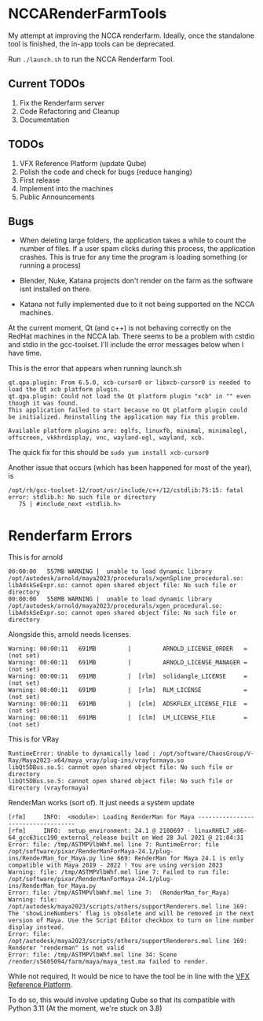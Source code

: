 # NCCARenderFarmTools
My attempt at improving the NCCA renderfarm. Ideally, once the standalone tool is finished, the in-app tools can be deprecated.

Run `./launch.sh` to run the NCCA Renderfarm Tool.

## Current TODOs
1. Fix the Renderfarm server
3. Code Refactoring and Cleanup
4. Documentation

## TODOs
1. VFX Reference Platform (update Qube)
2. Polish the code and check for bugs (reduce hanging)
3. First release
4. Implement into the machines
5. Public Announcements

## Bugs

- When deleting large folders, the application takes a while to count the number of files. If a user spam clicks during this process, the application crashes. This is true for any time the program is loading something (or running a process)

- Blender, Nuke, Katana projects don't render on the farm as the software isnt installed on there.

- Katana not fully implemented due to it not being supported on the NCCA machines.

At the current moment, Qt (and c++) is not behaving correctly on the RedHat machines in the NCCA lab. 
There seems to be a problem with cstdio and stdio in the gcc-toolset. 
I'll include the error messages below when I have time.


This is the error that appears when running launch.sh

```
qt.qpa.plugin: From 6.5.0, xcb-cursor0 or libxcb-cursor0 is needed to load the Qt xcb platform plugin.
qt.qpa.plugin: Could not load the Qt platform plugin "xcb" in "" even though it was found.
This application failed to start because no Qt platform plugin could be initialized. Reinstalling the application may fix this problem.

Available platform plugins are: eglfs, linuxfb, minimal, minimalegl, offscreen, vkkhrdisplay, vnc, wayland-egl, wayland, xcb.
```

The quick fix for this should be `sudo yum install xcb-cursor0`

Another issue that occurs (which has been happened for most of the year), is 
``````
/opt/rh/gcc-toolset-12/root/usr/include/c++/12/cstdlib:75:15: fatal error: stdlib.h: No such file or directory
   75 | #include_next <stdlib.h>
``````

# Renderfarm Errors


This is for arnold
```
00:00:00   557MB WARNING |  unable to load dynamic library /opt/autodesk/arnold/maya2023/procedurals/xgenSpline_procedural.so: libAdskSeExpr.so: cannot open shared object file: No such file or directory
00:00:00   558MB WARNING |  unable to load dynamic library /opt/autodesk/arnold/maya2023/procedurals/xgen_procedural.so: libAdskSeExpr.so: cannot open shared object file: No such file or directory
```

Alongside this, arnold needs licenses.
```
Warning: 00:00:11   691MB         |         ARNOLD_LICENSE_ORDER   = (not set)
Warning: 00:00:11   691MB         |         ARNOLD_LICENSE_MANAGER = (not set)
Warning: 00:00:11   691MB         |  [rlm]  solidangle_LICENSE     = (not set)
Warning: 00:00:11   691MB         |  [rlm]  RLM_LICENSE            = (not set)
Warning: 00:00:11   691MB         |  [clm]  ADSKFLEX_LICENSE_FILE  = (not set)
Warning: 00:00:11   691MB         |  [clm]  LM_LICENSE_FILE        = (not set)
```

This is for VRay
```
RuntimeError: Unable to dynamically load : /opt/software/ChaosGroup/V-Ray/Maya2023-x64/maya_vray/plug-ins/vrayformaya.so
libQt5DBus.so.5: cannot open shared object file: No such file or directory
libQt5DBus.so.5: cannot open shared object file: No such file or directory (vrayformaya)
```



RenderMan works (sort of). It just needs a system update
```
[rfm]     INFO:  <module>: Loading RenderMan for Maya -----------------------------------
[rfm]     INFO:  setup_environment: 24.1 @ 2180697 - linuxRHEL7_x86-64_gcc63icc190_external_release built on Wed 28 Jul 2021 @ 21:04:31
Error: file: /tmp/ASTMPVlbWhf.mel line 7: RuntimeError: file /opt/software/pixar/RenderManForMaya-24.1/plug-ins/RenderMan_for_Maya.py line 669: RenderMan for Maya 24.1 is only compatible with Maya 2019 - 2022 ! You are using version 2023
Warning: file: /tmp/ASTMPVlbWhf.mel line 7: Failed to run file: /opt/software/pixar/RenderManForMaya-24.1/plug-ins/RenderMan_for_Maya.py
Error: file: /tmp/ASTMPVlbWhf.mel line 7:  (RenderMan_for_Maya)
Warning: file: /opt/autodesk/maya2023/scripts/others/supportRenderers.mel line 169: The 'showLineNumbers' flag is obsolete and will be removed in the next version of Maya. Use the Script Editor checkbox to turn on line number display instead.
Error: file: /opt/autodesk/maya2023/scripts/others/supportRenderers.mel line 169: Renderer "renderman" is not valid
Error: file: /tmp/ASTMPVlbWhf.mel line 34: Scene /render/s5605094/farm/maya/maya_test.ma failed to render.
```


While not required, It would be nice to have the tool be in line with the [VFX Reference Platform](https://vfxplatform.com/).

To do so, this would involve updating Qube so that its compatible with Python 3.11 (At the moment, we're stuck on 3.8)